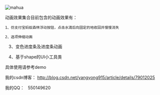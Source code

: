 
![mahua](https://github.com/yangyong915/WaterDemo/blob/master/GIF.gif)

动画效果集合目前包含的动画效果有：

    1、仿支付宝蚂蚁森林浮动按钮，点击水滴后向固定的地收回并慢慢消失
    
    2、选项伸缩动画
    
    3、变色进度条及进度条动画
    
    4、基于shape的UI小工具类
    
    
具体使用请参考demo

我的csdn博客：
   http://blog.csdn.net/yangyong915/article/details/79012025
   
我的QQ：
   550149620


